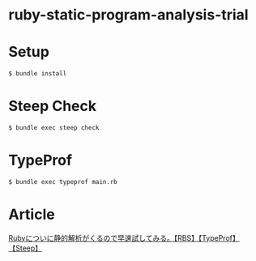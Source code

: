 # ruby-static-program-analysis-trial

# Setup
```sh
$ bundle install
```

# Steep Check
```sh
$ bundle exec steep check
```

# TypeProf
```sh
$ bundle exec typeprof main.rb
```

# Article
[Rubyについに静的解析がくるので早速試してみる。【RBS】【TypeProf】【Steep】](https://qiita.com/naro143/items/3403d433d0dc88b9c1ff)